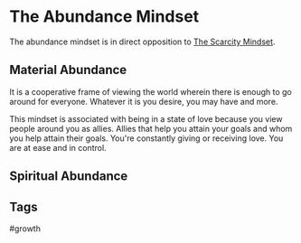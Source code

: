 # The Abundance Mindset
The abundance mindset is in direct opposition to [The Scarcity Mindset](../202308040127/README.md).  
## Material Abundance
 It is a cooperative frame of viewing the world wherein there is enough to go around for everyone. Whatever it is you desire, you may have and more.  

This mindset is associated with being in a state of love because you view people around you as allies. Allies that help you attain your goals and whom you help attain their goals. You're constantly giving or receiving love. You are at ease and in control.  

## Spiritual Abundance

## Tags
#growth

